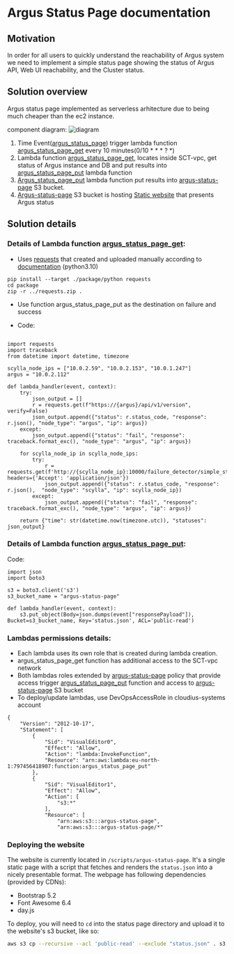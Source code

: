 # Argus Status Page documentation

## Motivation
In order for all users to quickly understand the reachability of Argus system we need to implement a simple status page showing the status of Argus API, Web UI reachability, and the Cluster status.

## Solution overview
Argus status page implemented as serverless arhitecture due to being much cheaper than the ec2 instance.

component diagram:
![diagram](argus_status_page_diagram.jpg)
1. Time Event([argus_status_page](https://eu-north-1.console.aws.amazon.com/events/home?region=eu-north-1#/eventbus/default/rules/argus_status_page)) trigger lambda function [argus_status_page_get](https://eu-north-1.console.aws.amazon.com/lambda/home?region=eu-north-1#/functions/argus_status_page_get) every 10 minutes(0/10 * * * ? *)
2. Lambda function [argus_status_page_get](https://eu-north-1.console.aws.amazon.com/lambda/home?region=eu-north-1#/functions/argus_status_page_get), locates inside SCT-vpc, get status of Argus instance and DB and  put results into [argus_status_page_put](https://eu-north-1.console.aws.amazon.com/lambda/home?region=eu-north-1#/functions/argus_status_page_put) lambda function
3. [Argus_status_page_put](https://eu-north-1.console.aws.amazon.com/lambda/home?region=eu-north-1#/functions/argus_status_page_put) lambda function put results into [argus-status-page](https://s3.console.aws.amazon.com/s3/buckets/argus-status-page?region=eu-north-1) S3 bucket.
4. [Argus-status-page](https://s3.console.aws.amazon.com/s3/buckets/argus-status-page?region=eu-north-1) S3 bucket is hosting [Static website](http://argus-status-page.s3-website.eu-north-1.amazonaws.com) that presents Argus status

## Solution details
### Details of Lambda function [argus_status_page_get](https://eu-north-1.console.aws.amazon.com/lambda/home?region=eu-north-1#/functions/argus_status_page_get):

* Uses [requests](https://eu-north-1.console.aws.amazon.com/lambda/home?region=eu-north-1#/layers/requests/versions/2) that created and uploaded manually according to [documentation](https://docs.aws.amazon.com/lambda/latest/dg/configuration-layers.html) (python3.10)

```
pip install --target ./package/python requests
cd package
zip -r ../requests.zip .
```

* Use function argus_status_page_put as the destination on failure and success

* Code:
```

import requests
import traceback
from datetime import datetime, timezone

scylla_node_ips = ["10.0.2.59", "10.0.2.153", "10.0.1.247"]
argus = "10.0.2.112"

def lambda_handler(event, context):
    try:
        json_output = []
        r = requests.get(f"https://{argus}/api/v1/version", verify=False)
        json_output.append({"status": r.status_code, "response": r.json(), "node_type": "argus", "ip": argus})
    except:
        json_output.append({"status": "fail", "response": traceback.format_exc(), "node_type": "argus", "ip": argus})

    for scylla_node_ip in scylla_node_ips:
        try:
            r = requests.get(f'http://{scylla_node_ip}:10000/failure_detector/simple_states', headers={'Accept': 'application/json'})
            json_output.append({"status": r.status_code, "response": r.json(),  "node_type": "scylla", "ip": scylla_node_ip})
        except:
            json_output.append({"status": "fail", "response": traceback.format_exc(), "node_type": "argus", "ip": argus})

    return {"time": str(datetime.now(timezone.utc)), "statuses": json_output}
```

### Details of Lambda function [argus_status_page_put](https://eu-north-1.console.aws.amazon.com/lambda/home?region=eu-north-1#/functions/argus_status_page_put):

Code:
```
import json
import boto3

s3 = boto3.client('s3')
s3_bucket_name = "argus-status-page"

def lambda_handler(event, context):
    s3.put_object(Body=json.dumps(event["responsePayload"]), Bucket=s3_bucket_name, Key='status.json', ACL='public-read')
```

### Lambdas permissions details:
* Each lambda uses its own role that is created during lambda creation.
* argus_status_page_get function has additional access to the SCT-vpc network
* Both lambdas roles extended by [argus-status-page](https://us-east-1.console.aws.amazon.com/iam/home#/policies/arn:aws:iam::797456418907:policy/argus-status-page) policy that provide access trigger [argus_status_page_put](https://eu-north-1.console.aws.amazon.com/lambda/home?region=eu-north-1#/functions/argus_status_page_put) function and access to [argus-status-page](https://s3.console.aws.amazon.com/s3/buckets/argus-status-page?region=eu-north-1) S3 bucket
* To deploy/update lambdas, use DevOpsAccessRole in cloudius-systems account
```
{
    "Version": "2012-10-17",
    "Statement": [
        {
            "Sid": "VisualEditor0",
            "Effect": "Allow",
            "Action": "lambda:InvokeFunction",
            "Resource": "arn:aws:lambda:eu-north-1:797456418907:function:argus_status_page_put"
        },
        {
            "Sid": "VisualEditor1",
            "Effect": "Allow",
            "Action": [
                "s3:*"
            ],
            "Resource": [
                "arn:aws:s3:::argus-status-page",
                "arn:aws:s3:::argus-status-page/*"
```

### Deploying the website

The website is currently located in `/scripts/argus-status-page`. It's a single static page with a script that fetches and renders the `status.json` into a nicely presentable format.
The webpage has following dependencies (provided by CDNs):

* Bootstrap 5.2
* Font Awesome 6.4
* day.js

To deploy, you will need to `cd` into the status page directory and upload it to the website's s3 bucket, like so:

```bash
aws s3 cp --recursive --acl 'public-read' --exclude "status.json" . s3://argus-status-page/
```
